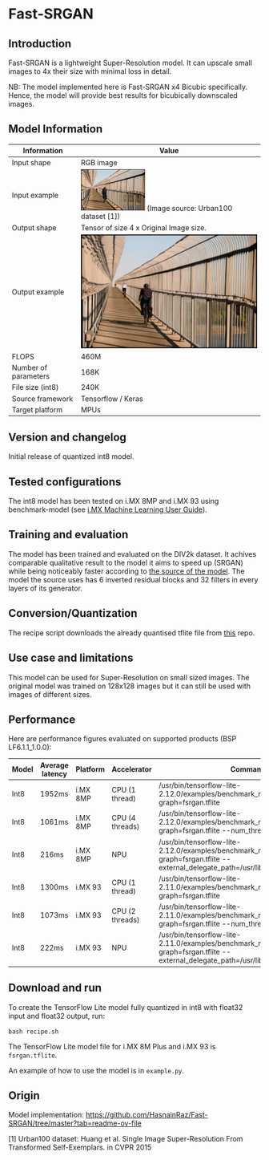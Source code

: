 # Fast-SRGAN

## Introduction

Fast-SRGAN is a lightweight Super-Resolution model.
It can upscale small images to 4x their size with minimal loss in detail.

NB: The model implemented here is Fast-SRGAN x4 Bicubic specifically. Hence, the model will provide best results for bicubically downscaled images.

## Model Information

Information   | Value
---           | ---
Input shape   | RGB image
Input example | <img src="example_input.png" width=128px> (Image source: Urban100 dataset [1])
Output shape  | Tensor of size 4 x Original Image size.
Output example | <img src="example_output.png" width=512px>
FLOPS | 460M
Number of parameters | 168K
File size (int8) | 240K
Source framework | Tensorflow / Keras
Target platform | MPUs

## Version and changelog

Initial release of quantized int8 model.

## Tested configurations

The int8 model has been tested on i.MX 8MP and i.MX 93 using benchmark-model (see [i.MX Machine Learning User Guide](https://www.nxp.com/docs/en/user-guide/IMX-MACHINE-LEARNING-UG.pdf)).

## Training and evaluation

The model has been trained and evaluated on the DIV2k dataset. It achives comparable qualitative result to the model it aims to speed up (SRGAN) while being noticeably faster according to [the source of the model](https://github.com/HasnainRaz/Fast-SRGAN/tree/master?tab=readme-ov-file). The model the source uses has 6 inverted residual blocks and 32 filters in every layers of its generator.

## Conversion/Quantization

The recipe script downloads the already quantised tflite file from [this](https://github.com/PINTO0309/PINTO_model_zoo/tree/main/171_Fast-SRGAN) repo.

## Use case and limitations

This model can be used for Super-Resolution on small sized images.
The original model was trained on 128x128 images but it can still be used with images of different sizes.

## Performance

Here are performance figures evaluated on supported products (BSP LF6.1.1_1.0.0):

Model   | Average latency | Platform     | Accelerator | Command
---     | ---             | ---          | ---         | ---
Int8    | 1952ms         | i.MX 8MP     |   CPU (1 thread)  | /usr/bin/tensorflow-lite-2.12.0/examples/benchmark_model --graph=fsrgan.tflite
Int8    | 1061ms         | i.MX 8MP     |   CPU (4 threads) | /usr/bin/tensorflow-lite-2.12.0/examples/benchmark_model --graph=fsrgan.tflite --num_threads=4
Int8    | 216ms          | i.MX 8MP     |   NPU             | /usr/bin/tensorflow-lite-2.12.0/examples/benchmark_model --graph=fsrgan.tflite --external_delegate_path=/usr/lib/libvx_delegate.so
Int8    | 1300ms         | i.MX 93      |   CPU (1 thread)  | /usr/bin/tensorflow-lite-2.11.0/examples/benchmark_model --graph=fsrgan.tflite
Int8    | 1073ms         | i.MX 93      |   CPU (2 threads) | /usr/bin/tensorflow-lite-2.11.0/examples/benchmark_model --graph=fsrgan.tflite --num_threads=2
Int8    | 222ms          | i.MX 93      |   NPU             | /usr/bin/tensorflow-lite-2.11.0/examples/benchmark_model --graph=fsrgan.tflite --external_delegate_path=/usr/lib/libethosu_delegate.so

## Download and run

To create the TensorFlow Lite model fully quantized in int8 with float32 input and float32 output, run:

    bash recipe.sh

The TensorFlow Lite model file for i.MX 8M Plus and i.MX 93 is `fsrgan.tflite`.

An example of how to use the model is in `example.py`.

## Origin

Model implementation: https://github.com/HasnainRaz/Fast-SRGAN/tree/master?tab=readme-ov-file

[1] Urban100 dataset:  Huang et al. Single Image Super-Resolution From Transformed Self-Exemplars. in CVPR 2015

